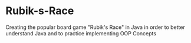 # Rubik-s-Race
Creating the popular board game "Rubik's Race" in Java in order to better understand Java and to practice implementing OOP Concepts
